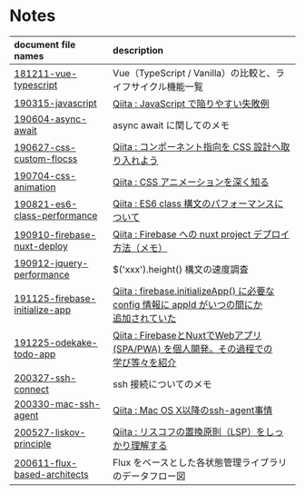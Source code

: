 # Notes

| document file names | description |
|:---|:---|
| [181211-vue-typescript](/181211-vue-typescript)| Vue（TypeScript / Vanilla）の比較と、ライフサイクル機能一覧
| [190315-javascript](/190315-javascript) | [Qiita : JavaScript で陥りやすい失敗例](https://qiita.com/yuki153/items/c909c54204eaab6ca1b2) |
| [190604-async-await](/190604-async-await) | async await に関してのメモ |
| [190627-css-custom-flocss](/190627-css-custom-flocss) | [Qiita : コンポーネント指向を CSS 設計へ取り入れよう](https://qiita.com/yuki153/items/98775ebe6461341657fc) |
| [190704-css-animation](/190704-css-animation) | [Qiita : CSS アニメーションを深く知る](https://qiita.com/yuki153/items/9aac0e5c8d7230a7bbe2) |
| [190821-es6-class-performance](/190821-es6-class-performance) | [Qiita : ES6 class 構文のパフォーマンスについて](https://qiita.com/yuki153/items/120422ae5bdd309f777a) |
| [190910-firebase-nuxt-deploy](/190910-firebase-nuxt-deploy) | [Qiita : Firebase への nuxt project デプロイ方法（メモ）](https://qiita.com/yuki153/items/2bd30a5a7a33400f55f8) |
| [190912-jquery-performance](/190912-jquery-performance) | $('xxx').height() 構文の速度調査 |
| [191125-firebase-initialize-app](/191125-firebase-initialize-app) | [Qiita : firebase.initializeApp() に必要な config 情報に appId がいつの間にか<br>追加されていた](https://qiita.com/yuki153/items/a6909e180cbbb6dfd2e4) |
|[191225-odekake-todo-app](/191225-odekake-todo-app)| [Qiita : FirebaseとNuxtでWebアプリ (SPA/PWA) を個人開発。その過程での<br>学び等々を紹介](https://qiita.com/yuki153/items/f36600376b4d18d77708)|
|[200327-ssh-connect](/200327-ssh-connect)| ssh 接続についてのメモ|
|[200330-mac-ssh-agent](/200330-mac-ssh-agent)| [Qiita : Mac OS X以降のssh-agent事情](https://qiita.com/yuki153/items/0ad5cb02faf3ecdcf903)|
|[200527-liskov-principle](/200527-liskov-principle)| [Qiita : リスコフの置換原則（LSP）をしっかり理解する](https://qiita.com/yuki153/items/142d0d7a556cab787fad)|
|[200611-flux-based-architects](/200611-flux-based-architects)| Flux をベースとした各状態管理ライブラリのデータフロー図|
